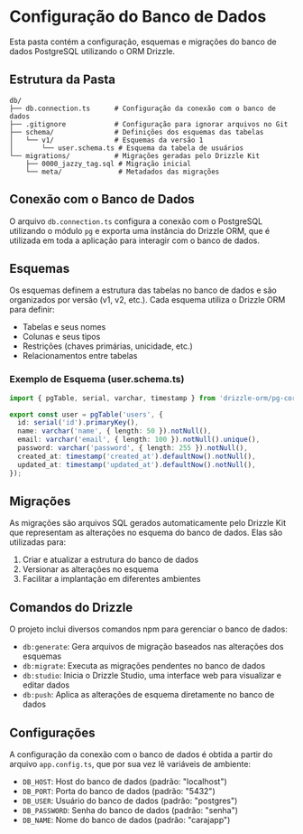 # Configuração do Banco de Dados

Esta pasta contém a configuração, esquemas e migrações do banco de dados PostgreSQL utilizando o ORM Drizzle.

## Estrutura da Pasta

```
db/
├── db.connection.ts      # Configuração da conexão com o banco de dados
├── .gitignore            # Configuração para ignorar arquivos no Git
├── schema/               # Definições dos esquemas das tabelas
│   └── v1/               # Esquemas da versão 1
│       └── user.schema.ts # Esquema da tabela de usuários
└── migrations/           # Migrações geradas pelo Drizzle Kit
    ├── 0000_jazzy_tag.sql # Migração inicial
    └── meta/              # Metadados das migrações
```

## Conexão com o Banco de Dados

O arquivo `db.connection.ts` configura a conexão com o PostgreSQL utilizando o módulo `pg` e exporta uma instância do Drizzle ORM, que é utilizada em toda a aplicação para interagir com o banco de dados.

## Esquemas

Os esquemas definem a estrutura das tabelas no banco de dados e são organizados por versão (v1, v2, etc.). Cada esquema utiliza o Drizzle ORM para definir:

- Tabelas e seus nomes
- Colunas e seus tipos
- Restrições (chaves primárias, unicidade, etc.)
- Relacionamentos entre tabelas

### Exemplo de Esquema (user.schema.ts)

```typescript
import { pgTable, serial, varchar, timestamp } from 'drizzle-orm/pg-core';

export const user = pgTable('users', {
  id: serial('id').primaryKey(),
  name: varchar('name', { length: 50 }).notNull(),
  email: varchar('email', { length: 100 }).notNull().unique(),
  password: varchar('password', { length: 255 }).notNull(),
  created_at: timestamp('created_at').defaultNow().notNull(),
  updated_at: timestamp('updated_at').defaultNow().notNull(),
});
```

## Migrações

As migrações são arquivos SQL gerados automaticamente pelo Drizzle Kit que representam as alterações no esquema do banco de dados. Elas são utilizadas para:

1. Criar e atualizar a estrutura do banco de dados
2. Versionar as alterações no esquema
3. Facilitar a implantação em diferentes ambientes

## Comandos do Drizzle

O projeto inclui diversos comandos npm para gerenciar o banco de dados:

- `db:generate`: Gera arquivos de migração baseados nas alterações dos esquemas
- `db:migrate`: Executa as migrações pendentes no banco de dados
- `db:studio`: Inicia o Drizzle Studio, uma interface web para visualizar e editar dados
- `db:push`: Aplica as alterações de esquema diretamente no banco de dados

## Configurações

A configuração da conexão com o banco de dados é obtida a partir do arquivo `app.config.ts`, que por sua vez lê variáveis de ambiente:

- `DB_HOST`: Host do banco de dados (padrão: "localhost")
- `DB_PORT`: Porta do banco de dados (padrão: "5432")
- `DB_USER`: Usuário do banco de dados (padrão: "postgres")
- `DB_PASSWORD`: Senha do banco de dados (padrão: "senha")
- `DB_NAME`: Nome do banco de dados (padrão: "carajapp")
